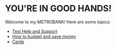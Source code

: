 # YOU'RE IN GOOD HANDS!

Welcome to my METROBANK! Here are some topics:

- [Test Help and Support](wiki/Test-Help-and-Support)
- [How to budget and save money](wiki/How-to-budget-and-save-money)
- [Cards](wiki/Page-3)
